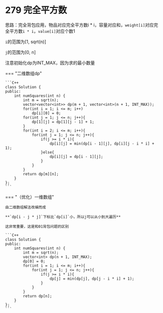 # 279 完全平方数

思路：完全背包应用，物品对应完全平方数i * i，容量对应和，`weight[i]`对应完全平方数`i * i`，`value[i]`对应个数1

`i`的范围为[1, sqrt(n)]

`j`的范围为[0, n]

注意初始化dp为INT_MAX，因为求的最小数量

=== "二维数组dp"

    ```C++
    class Solution {
    public:
        int numSquares(int n) {
            int m = sqrt(n);
            vector<vector<int>> dp(m + 1, vector<int>(n + 1, INT_MAX));
            for(int i = 1; i <= m; i++)
                dp[i][0] = 0;
            for(int j = 1; j <= n; j++){
                dp[1][j] = dp[1][j - 1] + 1;
            }
            for(int i = 2; i <= m; i++){
                for(int j = 1; j <= n; j++){
                    if(j >= i * i){
                        dp[i][j] = min(dp[i - 1][j], dp[i][j - i * i] + 1);
                    }else{
                        dp[i][j] = dp[i - 1][j];
                    }
                }
            }
            return dp[m][n];
        }
    };
    ```

=== "（优化）一维数组"

    由二维数组解法改编而成

    **`dp[i - j * j]`下标比`dp[i]`小，所以j可以从小到大遍历**

    这非常重要，这是和01背包问题的区别

    ```C++
    class Solution {
    public:
        int numSquares(int n) {
            int m = sqrt(n);
            vector<int> dp(n + 1, INT_MAX);
            dp[0] = 0;
            for(int i = 1; i <= m; i++){
                for(int j = 1; j <= n; j++){
                    if(j >= i * i){
                        dp[j] = min(dp[j], dp[j - i * i] + 1);
                    }
                }
            }
            return dp[n];
        }
    };
    ```

